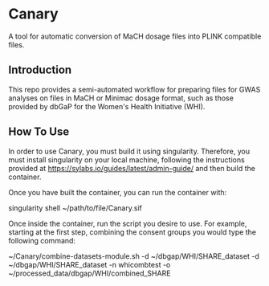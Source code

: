 # Canary

A tool for automatic conversion of MaCH dosage files into PLINK compatible files.

## Introduction

This repo provides a semi-automated workflow for preparing files for GWAS analyses on files in MaCH or Minimac dosage format, such as those provided by dbGaP for the Women's Health Initiative (WHI).


## How To Use

In order to use Canary, you must build it using singularity. Therefore, you must install singularity on your local machine, following the instructions provided at https://sylabs.io/guides/latest/admin-guide/ and then build the container.


Once you have built the container, you can run the container with:

singularity shell ~/path/to/file/Canary.sif

Once inside the container, run the script you desire to use. For example, starting at the first step, combining the consent groups you would type the following command:


~/Canary/combine-datasets-module.sh -d ~/dbgap/WHI/SHARE_dataset -d ~/dbgap/WHI/SHARE_dataset -n whicombtest -o ~/processed_data/dbgap/WHI/combined_SHARE

